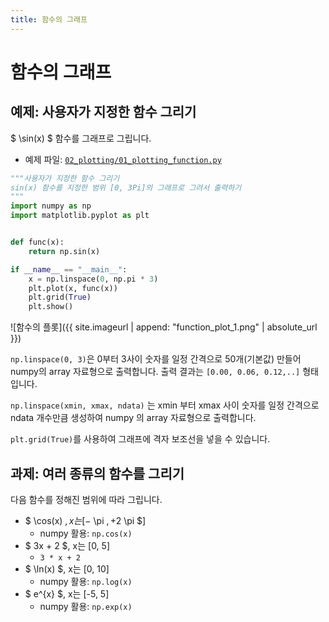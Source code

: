 ```yaml
---
title: 함수의 그래프
---
```

# 함수의 그래프

## 예제: 사용자가 지정한 함수 그리기

$ \sin(x) $ 함수를 그래프로 그립니다.

- 예제 파일: [`02_plotting/01_plotting_function.py`](https://github.com/CNU-Computer-Physics/Example-and-Practice/blob/main/02_plotting/01_plotting_function.py)

```python
"""사용자가 지정한 함수 그리기
sin(x) 함수를 지정한 범위 [0, 3Pi]의 그래프로 그려서 출력하기
"""
import numpy as np
import matplotlib.pyplot as plt


def func(x):
    return np.sin(x)

if __name__ == "__main__":
    x = np.linspace(0, np.pi * 3)
    plt.plot(x, func(x))
    plt.grid(True)
    plt.show()

```

![함수의 플롯]({{ site.imageurl | append: "function_plot_1.png" | absolute_url }})

`np.linspace(0, 3)`은 0부터 3사이 숫자를 일정 간격으로 50개(기본값) 만들어 numpy의 array 자료형으로 출력합니다. 출력 결과는 `[0.00, 0.06, 0.12,..]` 형태입니다.

`np.linspace(xmin, xmax, ndata)` 는 xmin 부터 xmax 사이 숫자를 일정 간격으로 ndata 개수만큼 생성하여 numpy 의 array 자료형으로 출력합니다.

`plt.grid(True)`를 사용하여 그래프에 격자 보조선을 넣을 수 있습니다.

## 과제: 여러 종류의 함수를 그리기

다음 함수를 정해진 범위에 따라 그립니다.

- $ \cos(x) $, x는 [-$ \pi $, +2$ \pi $]
  - numpy 활용: `np.cos(x)`
- $ 3x + 2 $, x는 [0, 5]
  - `3 * x + 2`
- $ \ln(x) $, x는 [0, 10]
  - numpy 활용: `np.log(x)`
- $ e^{x} $, x는 [-5, 5]
  - numpy 활용: `np.exp(x)`
